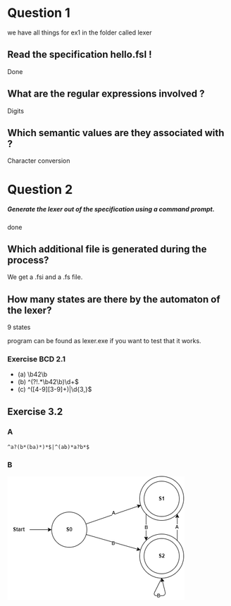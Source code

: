 # Question 1

we have all things for ex1 in the folder called lexer
## Read the specification hello.fsl !
Done

## What are the regular expressions involved ?
Digits

## Which semantic values are they associated with ?
Character conversion

# Question 2

##### Generate the lexer out of the specification using a command prompt. 
done

## Which additional file is generated during the process?

We get a .fsi and a .fs file.

## How many states are there by the automaton of the lexer?
9 states

program can be found as lexer.exe if you want to test that it works.
### Exercise BCD 2.1


- (a) \b42\b
- (b) ^(?!.*\b42\b)\d+$
- (c) ^([4-9][3-9]+)|\d{3,}$


## Exercise 3.2
### A
```regex
^a?(b*(ba)*)*$|^(ab)*a?b*$
```

### B
![](3.2_ntf.png)
